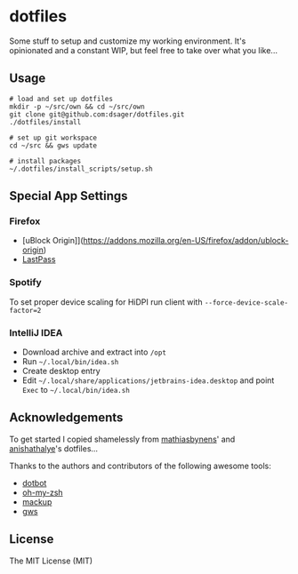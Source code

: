 # dotfiles

Some stuff to setup and customize my working environment.
It's opinionated and a constant WIP, but feel free to take over what you like...

## Usage

    # load and set up dotfiles
    mkdir -p ~/src/own && cd ~/src/own
    git clone git@github.com:dsager/dotfiles.git
    ./dotfiles/install

    # set up git workspace
    cd ~/src && gws update

    # install packages
    ~/.dotfiles/install_scripts/setup.sh

## Special App Settings

### Firefox

- [uBlock Origin]](https://addons.mozilla.org/en-US/firefox/addon/ublock-origin)
- [LastPass](https://addons.mozilla.org/en-US/firefox/addon/lastpass-password-manager)


### Spotify

To set proper device scaling for HiDPI run client with `--force-device-scale-factor=2`

### IntelliJ IDEA

- Download archive and extract into `/opt`
- Run `~/.local/bin/idea.sh`
- Create desktop entry
- Edit `~/.local/share/applications/jetbrains-idea.desktop` and point `Exec` to `~/.local/bin/idea.sh`

## Acknowledgements

To get started I copied shamelessly from [mathiasbynens](https://github.com/mathiasbynens/dotfiles)'
and [anishathalye](https://github.com/anishathalye/dotfiles)'s dotfiles...

Thanks to the authors and contributors of the following awesome tools:
- [dotbot](https://github.com/anishathalye/dotbot)
- [oh-my-zsh](https://github.com/robbyrussell/oh-my-zsh/)
- [mackup](https://github.com/lra/mackup)
- [gws](https://github.com/StreakyCobra/gws)

## License

The MIT License (MIT)

